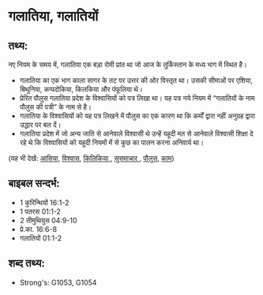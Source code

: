 # गलातिया, गलातियों #

## तथ्य: ##

नए नियम के समय में, गलातिया एक बड़ा रोमी प्रांत था जो आज के तुर्किस्तान के मध्य भाग में स्थित है।

* गलातिया का एक भाग काला सागर के तट पर उत्तर की ओर विस्तृत था। उसकी सीमाओं पर एशिया, बिथुनिया, कप्पदोकिया, किलकिया और पंफूलिया थे।
* प्रेरित पौलुस गलातिया प्रदेश के विश्वासियों को पत्र लिखा था। यह पत्र नये नियम में “गलातियों के नाम पौलुस की पत्री” के नाम से है।
* गलातिया के विश्वासियों को यह पत्र लिखने में पौलुस का एक कारण था कि कर्मों द्वारा नहीं अनुग्रह द्वारा उद्धार पर बल दें।
* गलातिया प्रदेश में जो अन्य जाति से आनेवाले विश्वासी थे उन्हें यहूदी मत से आनेवाले विश्वासी शिक्षा दे रहे थे कि विश्वासियों को यहूदी नियमों में से कुछ का पालन करना अनिवार्य था।

(यह भी देखें: [आसिया](../asia.md), [विश्वास](../believer.md), [किलिकिया ](../cilicia.md), [सुसमाचार ](../goodnews.md), [पौलुस](../paul.md), [काम](../works.md))

## बाइबल सन्दर्भ: ##

* 1 कुरिन्थियों 16:1-2
* 1 पतरस 01:1-2
* 2 तीमुथियुस 04:9-10
* प्रे.का. 16:6-8
* गलातियों 01:1-2

## शब्द तथ्य: ##

* Strong's: G1053, G1054
